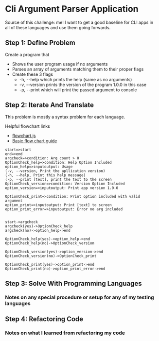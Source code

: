 # Cli Argument Parser Application

Source of this challenge: me! I want to get a good baseline for
CLI apps in all of these languages and use them going forwards.

## Step 1: Define Problem

Create a program that

* Shows the user program usage if no arguments
* Parses an array of arguments matching them to their proper flags
* Create these 3 flags
  * -h, --help which prints the help (same as no arguments)
  * -v, --version prints the version of the program 1.0.0 in this case
  * -p, --print which will print the passed argument to console

## Step 2: Iterate And Translate

This problem is mostly a syntax problem for each language.

Helpful flowchart links

* [flowchart.js](https://github.com/adrai/flowchart.js)
* [Basic flow chart guide](https://creately.com/blog/diagrams/flowchart-guide-flowchart-tutorial/)

```flowchart
start=>start
end=>end
argcheck=>condition: Arg count > 0
OptionCheck_help=>condition: Help Option Included
option_help=>inputoutput: Usage
(-v, --version, Print the apllication version)
(-h, --help, Print this help message)
(-p, --print [text], print the text to the screen
OptionCheck_version=>condition: Version Option Included
option_version=>inputoutput: Print app version 1.0.0

OptionCheck_print=>condition: Print option included with valid argument
option_print=>inputoutput: Print [text] to screen
option_print_error=>inputoutput: Error no arg included


start->argcheck
argcheck(yes)->OptionCheck_help
argcheck(no)->option_help->end

OptionCheck_help(yes)->option_help->end
OptionCheck_help(no)->OptionCheck_version

OptionCheck_version(yes)->option_version->end
OptionCheck_version(no)->OptionCheck_print

OptionCheck_print(yes)->option_print->end
OptionCheck_print(no)->option_print_error->end
```

## Step 3: Solve With Programming Languages

### Notes on any special procedure or setup for any of my testing languages

## Step 4: Refactoring Code

### Notes on what I learned from refactoring my code

